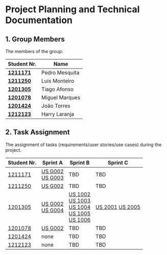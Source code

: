 # Project Planning and Technical Documentation

## 1. Group Members

The members of the group:

| Student Nr.	                     | Name			        |
|----------------------------------|----------------|
| **[1211171](1211171/readme.md)** | Pedro Mesquita |
| **[1211250](1211250/readme.md)** | Luis Monteiro  |
| **[1201305](1201305/readme.md)** | Tiago Afonso   |
| **[1201078](1201078/readme.md)** | Miguel Marques |
| **[1201424](1201424/readme.md)** | João Torres    |
| **[1212123](1212123/readme.md)** | Harry Laranja  |

## 2. Task Assignment

The assignment of tasks (requirements/user stories/use cases) during the project.

| Student Nr.	                 | Sprint A                                                               | Sprint B                                                                                                                                                              | Sprint C                                                  |
|------------------------------|------------------------------------------------------------------------|-----------------------------------------------------------------------------------------------------------------------------------------------------------------------|-----------------------------------------------------------|
| [1211171](1211171/readme.md) | [US G002](Sprint1/us_g002/readme.md) <br/>[US G003](us_g003/readme.md) | TBD                                                                                                                                                                   | TBD                                                       |
| [1211250](1211250/readme.md) | [US G002](us_g002/readme.md)<br/>                                      | TBD                                                                                                                                                                   | TBD                                                       |
| [1201305](1201305/README.md) | [US G002](us_g002/readme.md) <br/>[US G004](us_g004/readme.md)         | [US 1002](us_1002/README.md) <br/> [US 1003](us_1003/README.md) <br/>[US 1004](us_1004/README.md) <br/>[US 1005](us_1005/README.md) <br/>[US 1006](us_1005/README.md) | [US 2001](us_2001/README.md) [US 2005](us_2005/README.md) |
| [1201078](1201078/readme.md) | [US G002](us_g002/readme.md)                                           | TBD                                                                                                                                                                   | TBD                                                       |
| [1201424](1201424/readme.md) | none                                                                   | TBD                                                                                                                                                                   | TBD                                                       |
| [1212123](1212123/readme.md) | none                                                                   | TBD                                                                                                                                                                   | TBD                                                       |

[comment]: <> ()

[comment]: <> (Markdown Comment)

[comment]: <> (G001 - As Project Manager, I want the team to follow the technical constraints and concerns of the project )

[comment]: <> (G002 - As Project Manager, I want the team to elaborate a Domain Model using DDD.)

[comment]: <> (G003 - As Project Manager, I want the team to use the defined project repository and continuous integration server.)

[comment]: <> (G004 - As Project Manager, I want the team to add to the project the necessary scripts, so that build/executions/deployments/... can be executed effortlessly.)

[comment]: <> (G005 - As Project Manager, I want the team to configure the project structure to facilitate / accelerate the development of upcoming user stories.)

[comment]: <> (G006 - As a Project Managers, I want the system to support and apply authentication and authorization for all its users and functionalities.)

